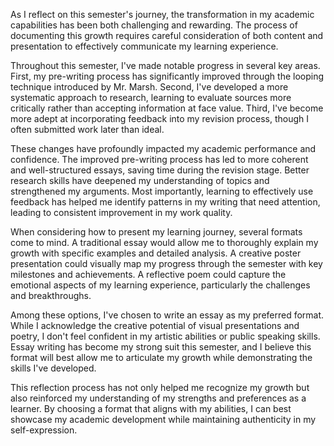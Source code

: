 As I reflect on this semester's journey, the transformation in my academic capabilities has been both challenging and rewarding. The process of documenting this growth requires careful consideration of both content and presentation to effectively communicate my learning experience.

Throughout this semester, I've made notable progress in several key areas. First, my pre-writing process has significantly improved through the looping technique introduced by Mr. Marsh. Second, I've developed a more systematic approach to research, learning to evaluate sources more critically rather than accepting information at face value. Third, I've become more adept at incorporating feedback into my revision process, though I often submitted work later than ideal.

These changes have profoundly impacted my academic performance and confidence. The improved pre-writing process has led to more coherent and well-structured essays, saving time during the revision stage. Better research skills have deepened my understanding of topics and strengthened my arguments. Most importantly, learning to effectively use feedback has helped me identify patterns in my writing that need attention, leading to consistent improvement in my work quality.

When considering how to present my learning journey, several formats come to mind. A traditional essay would allow me to thoroughly explain my growth with specific examples and detailed analysis. A creative poster presentation could visually map my progress through the semester with key milestones and achievements. A reflective poem could capture the emotional aspects of my learning experience, particularly the challenges and breakthroughs.

Among these options, I've chosen to write an essay as my preferred format. While I acknowledge the creative potential of visual presentations and poetry, I don't feel confident in my artistic abilities or public speaking skills. Essay writing has become my strong suit this semester, and I believe this format will best allow me to articulate my growth while demonstrating the skills I've developed.

This reflection process has not only helped me recognize my growth but also reinforced my understanding of my strengths and preferences as a learner. By choosing a format that aligns with my abilities, I can best showcase my academic development while maintaining authenticity in my self-expression.